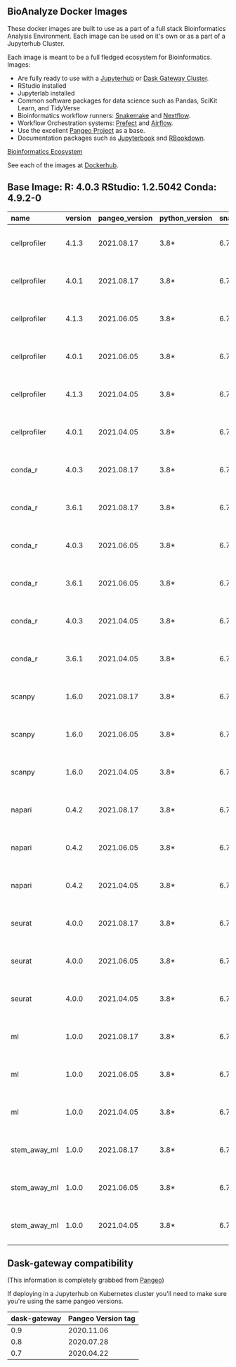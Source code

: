 ## BioAnalyze Docker Images

These docker images are built to use as a part of a full stack Bioinformatics Analysis Environment. Each image can be used on it's own or as a part of a Jupyterhub Cluster.

Each image is meant to be a full fledged ecosystem for Bioinformatics. Images:

* Are fully ready to use with a [Jupyterhub](https://zero-to-jupyterhub.readthedocs.io/en/latest/) or [Dask Gateway Cluster](https://gateway.dask.org/install-kube.html).
* RStudio installed
* Jupyterlab installed
* Common software packages for data science such as Pandas, SciKit Learn, and TidyVerse
* Bioinformatics workflow runners: [Snakemake](https://snakemake.readthedocs.io/en/stable/) and [Nextflow](https://www.nextflow.io/).
* Workflow Orchestration systems: [Prefect](https://docs.prefect.io/#basic-installation) and [Airflow](https://airflow.apache.org/docs/apache-airflow/stable/start/local.html).
* Use the excellent [Pangeo Project](https://github.com/pangeo-data/pangeo-docker-images) as a base.
* Documentation packages such as [Jupyterbook](https://jupyterbook.org/) and [RBookdown](https://bookdown.org/).

[Bioinformatics Ecosystem](./docs/_source/_static/images/BioHub-Ecosystem-IDEs-and-Development-Environment.jpeg)

See each of the images at [Dockerhub](https://hub.docker.com/orgs/dabbleofdevops/repositories).



## Base Image: R: 4.0.3 RStudio: 1.2.5042 Conda: 4.9.2-0

| name         | version   | pangeo_version   | python_version   | snakemake_version   | nextflow_version   | prefect_version   | airflow_version   | docker_image                                                                                                                                    |
|:-------------|:----------|:-----------------|:-----------------|:--------------------|:-------------------|:------------------|:------------------|:------------------------------------------------------------------------------------------------------------------------------------------------|
| cellprofiler | 4.1.3     | 2021.08.17       | 3.8*             | 6.7.0               | 21.04.0            | 0.15.4            | 2.1.4             | dabbleofdevops/cellprofiler:cellprofiler-4.1.3--pangeo-2021.08.17--python-3.8--airflow-2.1.4--prefect-0.15.4--snakemake-6.7.0--nextflow-21.04.0 |
| cellprofiler | 4.0.1     | 2021.08.17       | 3.8*             | 6.7.0               | 21.04.0            | 0.15.4            | 2.1.4             | dabbleofdevops/cellprofiler:cellprofiler-4.0.1--pangeo-2021.08.17--python-3.8--airflow-2.1.4--prefect-0.15.4--snakemake-6.7.0--nextflow-21.04.0 |
| cellprofiler | 4.1.3     | 2021.06.05       | 3.8*             | 6.7.0               | 21.04.0            | 0.15.4            | 2.1.4             | dabbleofdevops/cellprofiler:cellprofiler-4.1.3--pangeo-2021.06.05--python-3.8--airflow-2.1.4--prefect-0.15.4--snakemake-6.7.0--nextflow-21.04.0 |
| cellprofiler | 4.0.1     | 2021.06.05       | 3.8*             | 6.7.0               | 21.04.0            | 0.15.4            | 2.1.4             | dabbleofdevops/cellprofiler:cellprofiler-4.0.1--pangeo-2021.06.05--python-3.8--airflow-2.1.4--prefect-0.15.4--snakemake-6.7.0--nextflow-21.04.0 |
| cellprofiler | 4.1.3     | 2021.04.05       | 3.8*             | 6.7.0               | 21.04.0            | 0.15.4            | 2.1.4             | dabbleofdevops/cellprofiler:cellprofiler-4.1.3--pangeo-2021.04.05--python-3.8--airflow-2.1.4--prefect-0.15.4--snakemake-6.7.0--nextflow-21.04.0 |
| cellprofiler | 4.0.1     | 2021.04.05       | 3.8*             | 6.7.0               | 21.04.0            | 0.15.4            | 2.1.4             | dabbleofdevops/cellprofiler:cellprofiler-4.0.1--pangeo-2021.04.05--python-3.8--airflow-2.1.4--prefect-0.15.4--snakemake-6.7.0--nextflow-21.04.0 |
| conda_r      | 4.0.3     | 2021.08.17       | 3.8*             | 6.7.0               | 21.04.0            | 0.15.4            | 2.1.4             | dabbleofdevops/conda_r:conda_r-4.0.3--pangeo-2021.08.17--python-3.8--airflow-2.1.4--prefect-0.15.4--snakemake-6.7.0--nextflow-21.04.0           |
| conda_r      | 3.6.1     | 2021.08.17       | 3.8*             | 6.7.0               | 21.04.0            | 0.15.4            | 2.1.4             | dabbleofdevops/conda_r:conda_r-3.6.1--pangeo-2021.08.17--python-3.8--airflow-2.1.4--prefect-0.15.4--snakemake-6.7.0--nextflow-21.04.0           |
| conda_r      | 4.0.3     | 2021.06.05       | 3.8*             | 6.7.0               | 21.04.0            | 0.15.4            | 2.1.4             | dabbleofdevops/conda_r:conda_r-4.0.3--pangeo-2021.06.05--python-3.8--airflow-2.1.4--prefect-0.15.4--snakemake-6.7.0--nextflow-21.04.0           |
| conda_r      | 3.6.1     | 2021.06.05       | 3.8*             | 6.7.0               | 21.04.0            | 0.15.4            | 2.1.4             | dabbleofdevops/conda_r:conda_r-3.6.1--pangeo-2021.06.05--python-3.8--airflow-2.1.4--prefect-0.15.4--snakemake-6.7.0--nextflow-21.04.0           |
| conda_r      | 4.0.3     | 2021.04.05       | 3.8*             | 6.7.0               | 21.04.0            | 0.15.4            | 2.1.4             | dabbleofdevops/conda_r:conda_r-4.0.3--pangeo-2021.04.05--python-3.8--airflow-2.1.4--prefect-0.15.4--snakemake-6.7.0--nextflow-21.04.0           |
| conda_r      | 3.6.1     | 2021.04.05       | 3.8*             | 6.7.0               | 21.04.0            | 0.15.4            | 2.1.4             | dabbleofdevops/conda_r:conda_r-3.6.1--pangeo-2021.04.05--python-3.8--airflow-2.1.4--prefect-0.15.4--snakemake-6.7.0--nextflow-21.04.0           |
| scanpy       | 1.6.0     | 2021.08.17       | 3.8*             | 6.7.0               | 21.04.0            | 0.15.4            | 2.1.4             | dabbleofdevops/scanpy:scanpy-1.6.0--pangeo-2021.08.17--python-3.8--airflow-2.1.4--prefect-0.15.4--snakemake-6.7.0--nextflow-21.04.0             |
| scanpy       | 1.6.0     | 2021.06.05       | 3.8*             | 6.7.0               | 21.04.0            | 0.15.4            | 2.1.4             | dabbleofdevops/scanpy:scanpy-1.6.0--pangeo-2021.06.05--python-3.8--airflow-2.1.4--prefect-0.15.4--snakemake-6.7.0--nextflow-21.04.0             |
| scanpy       | 1.6.0     | 2021.04.05       | 3.8*             | 6.7.0               | 21.04.0            | 0.15.4            | 2.1.4             | dabbleofdevops/scanpy:scanpy-1.6.0--pangeo-2021.04.05--python-3.8--airflow-2.1.4--prefect-0.15.4--snakemake-6.7.0--nextflow-21.04.0             |
| napari       | 0.4.2     | 2021.08.17       | 3.8*             | 6.7.0               | 21.04.0            | 0.15.4            | 2.1.4             | dabbleofdevops/napari:napari-0.4.2--pangeo-2021.08.17--python-3.8--airflow-2.1.4--prefect-0.15.4--snakemake-6.7.0--nextflow-21.04.0             |
| napari       | 0.4.2     | 2021.06.05       | 3.8*             | 6.7.0               | 21.04.0            | 0.15.4            | 2.1.4             | dabbleofdevops/napari:napari-0.4.2--pangeo-2021.06.05--python-3.8--airflow-2.1.4--prefect-0.15.4--snakemake-6.7.0--nextflow-21.04.0             |
| napari       | 0.4.2     | 2021.04.05       | 3.8*             | 6.7.0               | 21.04.0            | 0.15.4            | 2.1.4             | dabbleofdevops/napari:napari-0.4.2--pangeo-2021.04.05--python-3.8--airflow-2.1.4--prefect-0.15.4--snakemake-6.7.0--nextflow-21.04.0             |
| seurat       | 4.0.0     | 2021.08.17       | 3.8*             | 6.7.0               | 21.04.0            | 0.15.4            | 2.1.4             | dabbleofdevops/seurat:seurat-4.0.0--pangeo-2021.08.17--python-3.8--airflow-2.1.4--prefect-0.15.4--snakemake-6.7.0--nextflow-21.04.0             |
| seurat       | 4.0.0     | 2021.06.05       | 3.8*             | 6.7.0               | 21.04.0            | 0.15.4            | 2.1.4             | dabbleofdevops/seurat:seurat-4.0.0--pangeo-2021.06.05--python-3.8--airflow-2.1.4--prefect-0.15.4--snakemake-6.7.0--nextflow-21.04.0             |
| seurat       | 4.0.0     | 2021.04.05       | 3.8*             | 6.7.0               | 21.04.0            | 0.15.4            | 2.1.4             | dabbleofdevops/seurat:seurat-4.0.0--pangeo-2021.04.05--python-3.8--airflow-2.1.4--prefect-0.15.4--snakemake-6.7.0--nextflow-21.04.0             |
| ml           | 1.0.0     | 2021.08.17       | 3.8*             | 6.7.0               | 21.04.0            | 0.15.4            | 2.1.4             | dabbleofdevops/ml:ml-1.0.0--pangeo-2021.08.17--python-3.8--airflow-2.1.4--prefect-0.15.4--snakemake-6.7.0--nextflow-21.04.0                     |
| ml           | 1.0.0     | 2021.06.05       | 3.8*             | 6.7.0               | 21.04.0            | 0.15.4            | 2.1.4             | dabbleofdevops/ml:ml-1.0.0--pangeo-2021.06.05--python-3.8--airflow-2.1.4--prefect-0.15.4--snakemake-6.7.0--nextflow-21.04.0                     |
| ml           | 1.0.0     | 2021.04.05       | 3.8*             | 6.7.0               | 21.04.0            | 0.15.4            | 2.1.4             | dabbleofdevops/ml:ml-1.0.0--pangeo-2021.04.05--python-3.8--airflow-2.1.4--prefect-0.15.4--snakemake-6.7.0--nextflow-21.04.0                     |
| stem_away_ml | 1.0.0     | 2021.08.17       | 3.8*             | 6.7.0               | 21.04.0            | 0.15.4            | 2.1.4             | dabbleofdevops/stem_away_ml:stem_away_ml-1.0.0--pangeo-2021.08.17--python-3.8--airflow-2.1.4--prefect-0.15.4--snakemake-6.7.0--nextflow-21.04.0 |
| stem_away_ml | 1.0.0     | 2021.06.05       | 3.8*             | 6.7.0               | 21.04.0            | 0.15.4            | 2.1.4             | dabbleofdevops/stem_away_ml:stem_away_ml-1.0.0--pangeo-2021.06.05--python-3.8--airflow-2.1.4--prefect-0.15.4--snakemake-6.7.0--nextflow-21.04.0 |
| stem_away_ml | 1.0.0     | 2021.04.05       | 3.8*             | 6.7.0               | 21.04.0            | 0.15.4            | 2.1.4             | dabbleofdevops/stem_away_ml:stem_away_ml-1.0.0--pangeo-2021.04.05--python-3.8--airflow-2.1.4--prefect-0.15.4--snakemake-6.7.0--nextflow-21.04.0 |



## Dask-gateway compatibility

(This information is completely grabbed from [Pangeo](https://github.com/pangeo-data/pangeo-docker-images#dask-gateway-compatibility))

If deploying in a Jupyterhub on Kubernetes cluster you'll need to make sure you're using the same pangeo versions.

| dask-gateway |  Pangeo Version tag  |
|--------------|-------------|
| 0.9          | 2020.11.06  |
| 0.8          | 2020.07.28  |
| 0.7          | 2020.04.22  |